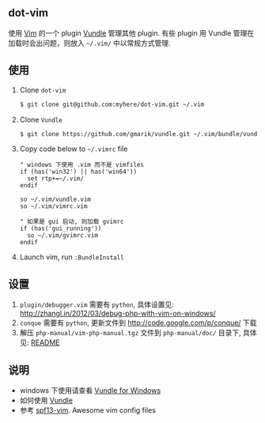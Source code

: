 ## dot-vim

使用 [Vim](http://www.vim.org/) 的一个 plugin [Vundle](https://github.com/gmarik/vundle) 管理其他 plugin. 有些 plugin 用 Vundle
管理在加载时会出问题，则放入 `~/.vim/` 中以常规方式管理.


## 使用
1. Clone `dot-vim`
     ```bash
     $ git clone git@github.com:myhere/dot-vim.git ~/.vim
     ```

2. Clone `Vundle`
     ```bash
     $ git clone https://github.com/gmarik/vundle.git ~/.vim/bundle/vundle
     ```

3. Copy code below to `~/.vimrc` file
     ```vim
     " windows 下使用 .vim 而不是 vimfiles
     if (has('win32') || has('win64'))
       set rtp+=~/.vim/
     endif
     
     so ~/.vim/vundle.vim
     so ~/.vim/vimrc.vim
     
     " 如果是 gui 启动, 则加载 gvimrc
     if (has('gui_running'))
       so ~/.vim/gvimrc.vim
     endif
     ```

4. Launch vim, run `:BundleInstall`


## 设置
1. `plugin/debugger.vim` 需要有 `python`, 具体设置见: http://zhangl.in/2012/03/debug-php-with-vim-on-windows/
2. `conque` 需要有 `python`, 更新文件到 http://code.google.com/p/conque/ 下载
3. 解压 `php-manual/vim-php-manual.tgz` 文件到 `php-manual/doc/` 目录下, 具体见: [README](/myhere/dot-vim/tree/master/php-manual/README.md)


## 说明
* windows 下使用请查看 [Vundle for Windows](https://github.com/gmarik/vundle/wiki/Vundle-for-Windows)
* 如何使用 [Vundle](https://github.com/gmarik/vundle)
* 参考 [spf13-vim](https://github.com/spf13/spf13-vim). Awesome vim config files
